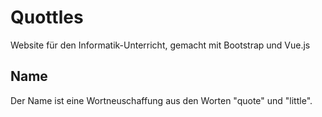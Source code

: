 # Quottles
Website für den Informatik-Unterricht, gemacht mit Bootstrap und Vue.js

## Name
Der Name ist eine Wortneuschaffung aus den Worten "quote" und "little".
